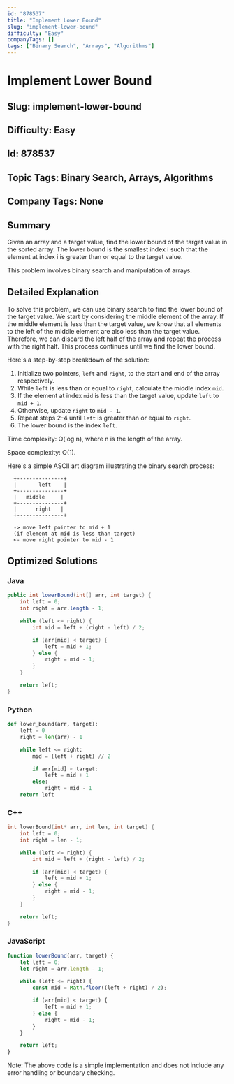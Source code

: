 ```yaml
---
id: "878537"
title: "Implement Lower Bound"
slug: "implement-lower-bound"
difficulty: "Easy"
companyTags: []
tags: ["Binary Search", "Arrays", "Algorithms"]
---
```


# Implement Lower Bound
## Slug: implement-lower-bound
## Difficulty: Easy
## Id: 878537
## Topic Tags: Binary Search, Arrays, Algorithms
## Company Tags: None

## Summary
Given an array and a target value, find the lower bound of the target value in the sorted array. The lower bound is the smallest index i such that the element at index i is greater than or equal to the target value.

This problem involves binary search and manipulation of arrays.

## Detailed Explanation
To solve this problem, we can use binary search to find the lower bound of the target value. We start by considering the middle element of the array. If the middle element is less than the target value, we know that all elements to the left of the middle element are also less than the target value. Therefore, we can discard the left half of the array and repeat the process with the right half. This process continues until we find the lower bound.

Here's a step-by-step breakdown of the solution:

1. Initialize two pointers, `left` and `right`, to the start and end of the array respectively.
2. While `left` is less than or equal to `right`, calculate the middle index `mid`.
3. If the element at index `mid` is less than the target value, update `left` to `mid + 1`.
4. Otherwise, update `right` to `mid - 1`.
5. Repeat steps 2-4 until `left` is greater than or equal to `right`.
6. The lower bound is the index `left`.

Time complexity: O(log n), where n is the length of the array.

Space complexity: O(1).

Here's a simple ASCII art diagram illustrating the binary search process:
```
  +---------------+
  |       left    |
  +---------------+
  |   middle     |
  +---------------+
  |      right   |
  +---------------+

  -> move left pointer to mid + 1
  (if element at mid is less than target)
  <- move right pointer to mid - 1
```

## Optimized Solutions

### Java
```java
public int lowerBound(int[] arr, int target) {
    int left = 0;
    int right = arr.length - 1;

    while (left <= right) {
        int mid = left + (right - left) / 2;

        if (arr[mid] < target) {
            left = mid + 1;
        } else {
            right = mid - 1;
        }
    }

    return left;
}
```

### Python
```python
def lower_bound(arr, target):
    left = 0
    right = len(arr) - 1

    while left <= right:
        mid = (left + right) // 2

        if arr[mid] < target:
            left = mid + 1
        else:
            right = mid - 1
    return left
```

### C++
```cpp
int lowerBound(int* arr, int len, int target) {
    int left = 0;
    int right = len - 1;

    while (left <= right) {
        int mid = left + (right - left) / 2;

        if (arr[mid] < target) {
            left = mid + 1;
        } else {
            right = mid - 1;
        }
    }

    return left;
}
```

### JavaScript
```javascript
function lowerBound(arr, target) {
    let left = 0;
    let right = arr.length - 1;

    while (left <= right) {
        const mid = Math.floor((left + right) / 2);

        if (arr[mid] < target) {
            left = mid + 1;
        } else {
            right = mid - 1;
        }
    }

    return left;
}
```

Note: The above code is a simple implementation and does not include any error handling or boundary checking.